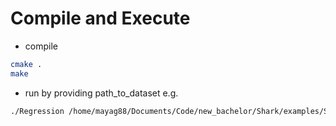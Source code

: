 # Compile and Execute 

- compile

```bash 
cmake .
make
```
- run by providing path_to_dataset
e.g.

```bash
./Regression /home/mayag88/Documents/Code/new_bachelor/Shark/examples/Supervised/data/regressionInputs.csv /home/mayag88/Documents/Code/new_bachelor/Shark/examples/Supervised/data/regressionLabels.csv
```


